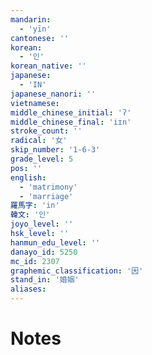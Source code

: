 ```yaml
---
mandarin:
  - 'yīn'
cantonese: ''
korean:
  - '인'
korean_native: ''
japanese:
  - 'IN'
japanese_nanori: ''
vietnamese:
middle_chinese_initial: 'ʔ'
middle_chinese_final: 'iɪn'
stroke_count: ''
radical: '女'
skip_number: '1-6-3'
grade_level: 5
pos: ''
english:
  - 'matrimony'
  - 'marriage'
羅馬字: 'in'
韓文: '인'
joyo_level: ''
hsk_level: ''
hanmun_edu_level: ''
danayo_id: 5250
mc_id: 2307
graphemic_classification: '因'
stand_in: '婚姻'
aliases:
---
```


# Notes
